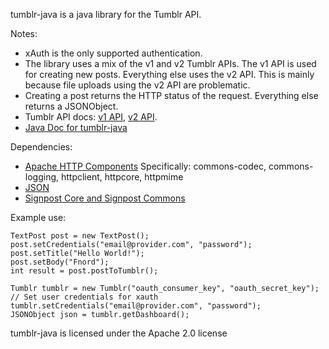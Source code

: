 tumblr-java is a java library for the Tumblr API.

Notes:

 * xAuth is the only supported authentication.
 * The library uses a mix of the v1 and v2 Tumblr APIs. The v1 API is used for creating new posts. Everything else uses the v2 API. This is mainly because file uploads using the v2 API are problematic.
 * Creating a post returns the HTTP status of the request. Everything else returns a JSONObject.
 * Tumblr API docs: [v1 API](http://www.tumblr.com/docs/en/api/v1), [v2 API](http://www.tumblr.com/docs/en/api/v2).
 * [Java Doc for tumblr-java](http://nsheridan.github.com/tumblr-java/)

Dependencies:

 * [Apache HTTP Components](http://hc.apache.org/index.html)
   Specifically: commons-codec, commons-logging, httpclient, httpcore, httpmime
 * [JSON](http://www.json.org)
 * [Signpost Core and Signpost Commons](http://code.google.com/p/oauth-signpost/)

Example use:

    TextPost post = new TextPost();
    post.setCredentials("email@provider.com", "password");
    post.setTitle("Hello World!");
    post.setBody("Fnord");
    int result = post.postToTumblr();

    Tumblr tumblr = new Tumblr("oauth_consumer_key", "oauth_secret_key");
    // Set user credentials for xauth
    tumblr.setCredentials("email@provider.com", "password");
    JSONObject json = tumblr.getDashboard();


tumblr-java is licensed under the Apache 2.0 license
